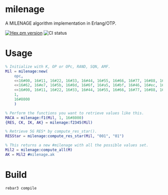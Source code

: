 # milenage

A MILENAGE algorithm implementation in Erlang/OTP.

[![Hex.pm version](https://img.shields.io/hexpm/v/milenage.svg)](https://hex.pm/packages/milenage)
![CI status](https://github.com/wmnsk/milenagerl/actions/workflows/test.yml/badge.svg)

# Usage

```erlang
% Initialize with K, OP or OPc, RAND, SQN, AMF. 
Mil = milenage:new(
    opc, 
    <<16#00, 16#11, 16#22, 16#33, 16#44, 16#55, 16#66, 16#77, 16#88, 16#99, 16#aa, 16#bb, 16#cc, 16#dd, 16#ee, 16#ff>>,
    <<16#62, 16#e7, 16#5b, 16#8d, 16#6f, 16#a5, 16#bf, 16#46, 16#ec, 16#87, 16#a9, 16#27, 16#6f, 16#9d, 16#f5, 16#4d>>,
    <<16#00, 16#11, 16#22, 16#33, 16#44, 16#55, 16#66, 16#77, 16#88, 16#99, 16#aa, 16#bb, 16#cc, 16#dd, 16#ee, 16#ff>>,
    1,
    16#8000
    )

% Perform the functions you want to retrieve values like this.
MACA = milenage:f1(Mil, 1, 16#8000)
{RES, CK, IK, AK} = milenage:f2345(Mil)

% Retrieve 5G RES* by compute_res_star().
RESStar = milenage:compute_res_star(Mil, "001", "01")

% This returns a new #milenage with all the possible values set.
Mil2 = milenage:compute_all(M)
AK = Mil2 #milenage.ak
```

# Build

```
rebar3 compile
```
